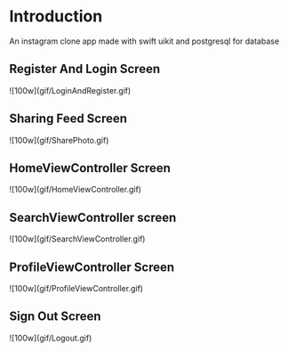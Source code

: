 <h1>Introduction</h1>
<p>An instagram clone app made with swift uikit and postgresql for database</p>

<h2>Register And Login Screen</h2>
![100w](gif/LoginAndRegister.gif)<br>
<h2>Sharing Feed Screen</h2>
![100w](gif/SharePhoto.gif)<br>
<h2>HomeViewController Screen</h2>
![100w](gif/HomeViewController.gif)<br>
<h2>SearchViewController screen</h2>
![100w](gif/SearchViewController.gif)<br>
<h2>ProfileViewController Screen</h2>
![100w](gif/ProfileViewController.gif)<br>
<h2>Sign Out Screen</h2>
![100w](gif/Logout.gif)<br>
